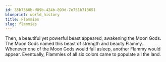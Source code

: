 ```yaml
---
id: 35b7366b-d89b-424b-893d-7e751b718651
blueprint: world_history
title: Flammies
slug: flammies
---
```

Then, a beautiful yet powerful beast appeared, awakening the Moon Gods. The Moon Gods named this beast of strength and beauty Flammy. Whenever one of the Moon Gods would fall asleep, another Flammy would appear. Eventually, Flammies of all six colors came to populate all the land.